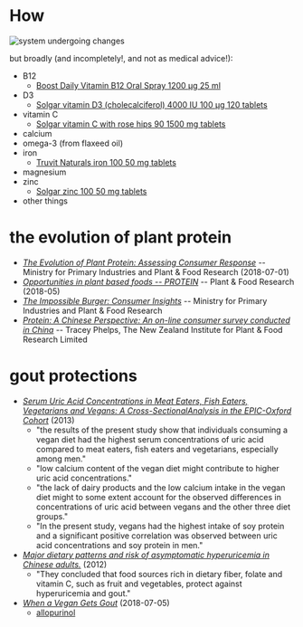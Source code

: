 # How

![system undergoing changes](https://i.imgur.com/GniItjS.gif)

but broadly (and incompletely!, and not as medical advice!):

- B12
    - [Boost Daily Vitamin B12 Oral Spray 1200 μg 25 ml](https://www.amazon.co.uk/BetterYou-Boost-B12-Oral-Spray/dp/B008FMBNZG)
- D3
    - [Solgar vitamin D3 (cholecalciferol) 4000 IU 100 µg 120 tablets](https://www.amazon.co.uk/Solgar-Vitamin-Cholecalciferol-Vegetable-Capsules/dp/B00X0ZCE2O)
- vitamin C
    - [Solgar vitamin C with rose hips 90 1500 mg tablets](https://www.amazon.co.uk/gp/product/B0001VW4CA)
- calcium
- omega-3 (from flaxeed oil)
- iron
    - [Truvit Naturals iron 100 50 mg tablets](https://www.amazon.co.uk/gp/product/B07GNLRFWH)
- magnesium
- zinc
    - [Solgar zinc 100 50 mg tablets](https://www.amazon.co.uk/gp/product/B000A6LUC6)
- other things

# the evolution of plant protein

- [*The Evolution of Plant Protein: Assessing Consumer Response*](https://www.mpi.govt.nz/dmsdocument/29141-the-evolution-of-plant-protein-assessing-consumer-response-report) -- Ministry for Primary Industries and Plant & Food Research (2018-07-01)
- [*Opportunities in plant based foods -- PROTEIN*](https://www.mpi.govt.nz/dmsdocument/29147-opportunities-in-plant-based-foods-protein-report) -- Plant & Food Research (2018-05)
- [*The Impossible Burger: Consumer Insights*](https://www.mpi.govt.nz/dmsdocument/29144-impossible-burger-case-study-report) -- Ministry for Primary Industries and Plant & Food Research
- [*Protein: A Chinese Perspective: An on-line consumer survey conducted in China*](https://www.mpi.govt.nz/dmsdocument/29150-protein-a-chinese-perspective-report) -- Tracey Phelps, The New Zealand Institute for Plant & Food Research Limited

# gout protections

- [*Serum Uric Acid Concentrations in Meat Eaters, Fish Eaters, Vegetarians and Vegans: A Cross-SectionalAnalysis in the EPIC-Oxford Cohort*](https://sci-hub.tw/10.1371/journal.pone.0056339) (2013)
    - "the results of the present study show that individuals consuming a vegan diet had the highest serum concentrations of uric acid compared to meat eaters, fish eaters and vegetarians, especially among men."
    - "low calcium content of the vegan diet might contribute to higher uric acid concentrations."
    - "the lack of dairy products and the low calcium intake in the vegan diet might to some extent account for the observed differences in concentrations of uric acid between vegans and the other three diet groups."
    - "In the present study, vegans had the highest intake of soy protein and a significant positive correlation was observed between uric acid concentrations and soy protein in men."
- [*Major dietary patterns and risk of asymptomatic hyperuricemia in Chinese adults.*](https://www.jstage.jst.go.jp/article/jnsv/58/5/58_339/_pdf/-char/en) (2012)
    - "They concluded that food sources rich in dietary fiber, folate and vitamin C, such as fruit and vegetables, protect against  hyperuricemia and gout."
- [*When a Vegan Gets Gout*](https://www.nytimes.com/2018/07/05/well/family/when-a-vegan-gets-gout.html) (2018-07-05)
    - [allopurinol](https://en.wikipedia.org/wiki/Allopurinol)

